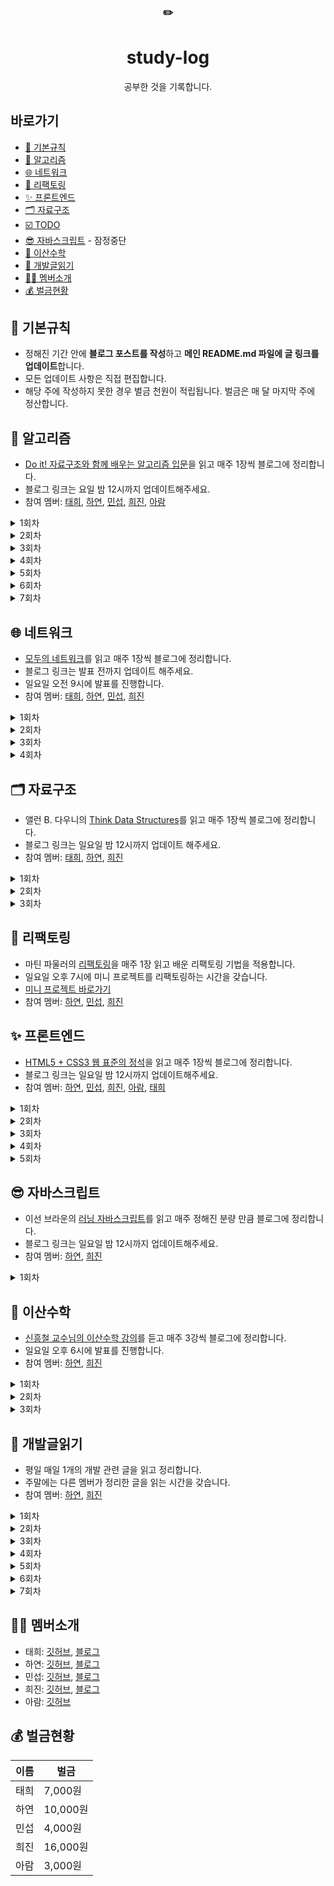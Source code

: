<div align="center">
      <h3>✏️</h3>
        <h1>study-log</h1>
  공부한 것을 기록합니다.
</div>




## 바로가기

- [📌 기본규칙](#-기본규칙)
- [🧩 알고리즘](#-알고리즘)
- [🌐 네트워크](#-네트워크)
- [🔨 리팩토링](#-리팩토링)
- [✨ 프론트엔드](#-프론트엔드)
- [🗂 자료구조](#-자료구조)
- [☑️ TODO](https://github.com/muhan-memdori/study-log/blob/main/TODO.md#todo-list)
- [😎 자바스크립트](#-자바스크립트) - 잠정중단
- [🎲 이산수학](#-이산수학)
- [📕 개발글읽기](#-개발글읽기)
- [🙋‍♀️ 멤버소개](#%EF%B8%8F-멤버소개)
- [💰 벌금현황](#-벌금현황)



## 📌 기본규칙

- 정해진 기간 안에 **블로그 포스트를 작성**하고 **메인 README.md 파일에 글 링크를 업데이트**합니다.
- 모든 업데이트 사항은 직접 편집합니다.
- 해당 주에 작성하지 못한 경우 벌금 천원이 적립됩니다. 벌금은 매 달 마지막 주에 정산합니다.



## 🧩 알고리즘
- [Do it! 자료구조와 함께 배우는 알고리즘 입문](http://www.yes24.com/Product/Goods/60547893?OzSrank=3)을 읽고 매주 1장씩 블로그에 정리합니다.
- 블로그 링크는 요일 밤 12시까지 업데이트해주세요.
- 참여 멤버: [태희](https://github.com/TaeheeKim15), [하연](https://github.com/hayeon17kim), [민섭](https://github.com/parkminseob), [희진](https://github.com/Hee-jin506), [아람](https://github.com/YuAram)

<details>
<summary>1회차</summary>
      
1장: 기본 알고리즘

- [X] [태희](https://taehee12.tistory.com/19)
- [X] [하연](https://hayeon17kim.github.io/do-it/doit01)
- [X] [민섭](https://parkminseob.github.io/algorithm/Doit-04/)
- [X] [희진](https://eungeun506.tistory.com/47?category=891959)
- [ ] 아람

</details>

<details>
<summary>2회차</summary>
      
2장: 기본 자료구조

- [X] [태희](https://taehee12.tistory.com/22), [배열 2](https://taehee12.tistory.com/23)
- [X] [하연](https://hayeon17kim.github.io/do-it/doit02)
- [X] [민섭](https://parkminseob.github.io/algorithm/Doit-05/)
- [ ] 희진
- [ ] 아람

</details>

<details>
<summary>3회차</summary>
      
3장: 검색

- [X] [태희](https://github.com/TaeheeKim15/algorism/tree/master/src/main/java/com/kimst/doit/ex03)
- [X] [하연](https://hayeon17kim.github.io/do-it/doit03)
- [x] [민섭](https://parkminseob.github.io/algorithm/Doit-07)
- [X] [희진](https://eungeun506.tistory.com/83)
- [ ] 아람

</details>

<details>
<summary>4회차</summary>
      
4장: 스택과 큐

- [X] [태희](https://github.com/TaeheeKim15/algorism/tree/master/src/main/java/com/kimst/doit/ex04)
- [X] [하연](https://hayeon17kim.github.io/do-it/doit04)
- [ ] 민섭
- [ ] 희진
- [X] [아람](https://github.com/YuAram/data-structure-algorithm/tree/master/src/main/java/com/aram/chap04)

</details>

<details>
<summary>5회차</summary>
      
5장: 재귀 알고리즘

- [ ] 태희
- [X] [하연](https://hayeon17kim.github.io/do-it/doit05)
- [ ] 민섭
- [ ] 희진
- [X] [아람](https://github.com/YuAram/data-structure-algorithm/tree/master/src/main/java/com/aram/chap05)

</details>

<details>
<summary>6회차</summary>
      
6장: 정렬 (198~241쪽: 버블정렬, 단순 선택 정렬, 단순 삽입 정렬, 셸정렬, 퀵정렬)

- [ ] 태희
- [ ] 하연
- [ ] 민섭
- [ ] 희진
- [X] [아람](https://github.com/YuAram/data-structure-algorithm/tree/master/src/main/java/com/aram/chap06)

</details>

<details>
<summary>7회차</summary>
      
6장 (242~272쪽: 병합 정렬, 힙정렬, 도수 정렬) ~ 7장: 집합

- [ ] 태희
- [ ] 하연
- [ ] 민섭
- [ ] 희진
- [ ] 아람(잠정중단)

</details>


## 🌐 네트워크
- [모두의 네트워크](http://www.yes24.com/Product/Goods/61794014?OzSrank=1)를 읽고 매주 1장씩 블로그에 정리합니다.
- 블로그 링크는 발표 전까지 업데이트 해주세요.
- 일요일 오전 9시에 발표를 진행합니다.
- 참여 멤버: [태희](https://github.com/TaeheeKim15), [하연](https://github.com/hayeon17kim), [민섭](https://github.com/parkminseob), [희진](https://github.com/Hee-jin506)

<details>
<summary>1회차</summary>
      
1장: 네트워크 첫걸음

- 1장 발표자 : 김태희

- [X] [태희](https://taehee12.tistory.com/28)
- [X] [하연](https://hayeon17kim.github.io/network-for-everyone/network-for-everyone-01)
- [X] [민섭](https://parkminseob.github.io/network/Networkchap04-2/)
- [X] [희진](https://eungeun506.tistory.com/81)

</details>

<details>
<summary>2회차</summary>
      
2장: 네트워크의 기본 규칙

- 2장 발표자 : 김하연

- [X] [태희](https://taehee12.tistory.com/30)
- [X] [하연](https://hayeon17kim.github.io/network-for-everyone/network-for-everyone-02)
- [X] [민섭](https://parkminseob.github.io/network/Networkchap05-01)
- [X] [희진](https://eungeun506.tistory.com/87)

</details>

<details>
<summary>3회차</summary>
      
3장: 물리 계층 : 데이터를 전기 신호로 변환하기

- 3장 발표자 : 민섭

- [ ] 태희
- [x] [하연](https://hayeon17kim.github.io/network-for-everyone/network-for-everyone-03)
- [x] [민섭](https://parkminseob.github.io/network/Networkchap03-01/)
- [X] [희진](https://eungeun506.tistory.com/91)

</details>

<details>
<summary>4회차</summary>
      
4장: 데이터 링크 계층 : 랜에서 데이터 전송하기 

- 4장 발표자 : 최희진

- [x] [태희](https://taehee12.tistory.com/31)
- [X] [하연](https://hayeon17kim.github.io/network-for-everyone/network-for-everyone-04)
- [x] [민섭](https://parkminseob.github.io/network/Networkchap04/)
- [X] [희진](https://eungeun506.tistory.com/97)

</details>



## 🗂 자료구조

- 앨런 B. 다우니의 [Think Data Structures](http://www.yes24.com/Product/Goods/61198657)를 읽고 매주 1장씩 블로그에 정리합니다.
- 블로그 링크는 일요일 밤 12시까지 업데이트 해주세요.
- 참여 멤버: [태희](https://github.com/TaeheeKim15), [하연](https://github.com/hayeon17kim), [희진](https://github.com/Hee-jin506)


<details>
<summary>1회차</summary>
      
1장: 인터페이스

- [X] [태희](https://taehee12.tistory.com/20) 
- [X] [하연](https://hayeon17kim.github.io/data-structure/data-structure01)
- [X] [희진](https://eungeun506.tistory.com/26?category=890123)

</details>

<details>
<summary>2회차</summary>

2장: 알고리즘 분석

- [X] [태희](https://taehee12.tistory.com/21), [알고리즘 분석1](https://taehee12.tistory.com/24), [알고리즘 분석2](https://taehee12.tistory.com/25)
- [X] [하연](https://hayeon17kim.github.io/data-structure/data-structure02)
- [X] [희진](https://eungeun506.tistory.com/29?category=890123)

</details>

<details>
<summary>3회차</summary>

3장: ArrayList 클래스

- [ ] 태희
- [X] [하연](https://hayeon17kim.github.io/data-structure/data-structure03)
- [X] [희진](https://eungeun506.tistory.com/55?category=890123)

</details>



## 🔨 리팩토링
- 마틴 파울러의 [리팩토링](http://www.yes24.com/Product/Goods/7951038?OzSrank=7)을 매주 1장 읽고 배운 리팩토링 기법을 적용합니다.
- 일요일 오후 7시에 미니 프로젝트를 리팩토링하는 시간을 갖습니다.
- [미니 프로젝트 바로가기](https://github.com/hayeon17kim/vocabulary-list)
- 참여 멤버: [하연](https://github.com/hayeon17kim), [민섭](https://github.com/parkminseob), [희진](https://github.com/Hee-jin506)



## ✨ 프론트엔드

- [HTML5 + CSS3 웹 표준의 정석](http://www.yes24.com/Product/Goods/85112155?OzSrank=1)을 읽고 매주 1장씩 블로그에 정리합니다.
- 블로그 링크는 일요일 밤 12시까지 업데이트해주세요.
- 참여 멤버: [하연](https://github.com/hayeon17kim), [민섭](https://github.com/parkminseob), [희진](https://github.com/Hee-jin506), [아람](https://github.com/YuAram), [태희](https://github.com/TaeheeKim15)

      
<details>
<summary>1회차</summary>
      
1장: HTML 기본 다지기

- [X] [태희](https://github.com/TaeheeKim15/html5-css3/tree/master/01)
- [X] [하연](https://hayeon17kim.github.io/html5-css3/html5-css3-01)
- [x] [민섭](https://github.com/parkminseob/hongong-coding/tree/master/html5-book/01)
- [X] [희진](https://eungeun506.tistory.com/88)
- [X] [아람](https://github.com/YuAram/html5-css3-web-standard/tree/master/chap01)

</details>
      
<details>
<summary>2회차</summary> 
      
2장: 텍스트 관련 태그들

- [x] [하연](https://hayeon17kim.github.io/html5-css3/html5-css3-02)
- [x] [민섭](https://github.com/parkminseob/hongong-coding/tree/master/html5-book/02)
- [X] [희진](https://eungeun506.tistory.com/92)
- [X] [태희](https://github.com/TaeheeKim15/html5-css3/tree/master/02)
- [X] [아람](https://github.com/YuAram/html5-css3-web-standard/tree/master/chap02)

</details>

<details>
<summary>3회차</summary> 
      
3장: 이미지와 하이퍼링크

- [x] [하연](https://hayeon17kim.github.io/html5-css3/html5-css3-03)
- [x] [민섭](https://parkminseob.github.io/html/css/htmlCss-01/)
- [X] [희진](https://eungeun506.tistory.com/106)
- [ ] 태희
- [X] [아람](https://github.com/YuAram/html5-css3-web-standard/tree/master/chap03)

</details>

<details>
<summary>4회차</summary> 
      
4장: 폼 관련 태그들

- [ ] 하연
- [x] [민섭](https://parkminseob.github.io/html/css/htmlCss-02/)
- [ ] 희진
- [ ] 태희
- [X] [아람](https://github.com/YuAram/html5-css3-web-standard/tree/master/chap04)

</details>
<details>
<summary>5회차</summary> 
      
5장: CSS기초

- [ ] 하연
- [x] [민섭](https://parkminseob.github.io/html/css/htmlCss-03/)
- [ ] 희진
- [ ] 태희
- [ ] 아람

</details>


## 😎 자바스크립트
- 이선 브라운의 [러닝 자바스크립트](http://www.yes24.com/Product/Goods/42806896?OzSrank=5)를 읽고 매주 정해진 분량 만큼 블로그에 정리합니다.
- 블로그 링크는 일요일 밤 12시까지 업데이트해주세요.
- 참여 멤버: [하연](https://github.com/hayeon17kim), [희진](https://github.com/Hee-jin506)

<details>
<summary>1회차</summary>
1장, 2장

- [X] 하연: [1장](https://hayeon17kim.github.io/learning-js/learning-js-01), [2장](https://hayeon17kim.github.io/learning-js/learning-js-02)
- [X] 희진: [1장](https://eungeun506.tistory.com/95), [2장](https://eungeun506.tistory.com/96)

</details>



## 🎲 이산수학
- [신흥철 교수님의 이산수학 강의](http://www.uniwise.co.kr/lecture/movieLectureDetail.html?subNo=3&searchSubjectCode=1124&searchLeccode=D201500330)를 듣고 매주 3강씩 블로그에 정리합니다.
- 일요일 오후 6시에 발표를 진행합니다. 
- 참여 멤버: [하연](https://github.com/hayeon17kim), [희진](https://github.com/Hee-jin506)

<details>
<summary>1회차</summary>
1~4강

- [X] 하연: [1강](https://hayeon17kim.github.io/discrete-mathematics/discrete-mathematics01), [2강](https://hayeon17kim.github.io/discrete-mathematics/discrete-mathematics02), [3강](https://hayeon17kim.github.io/discrete-mathematics/discrete-mathematics03), [4강](https://hayeon17kim.github.io/discrete-mathematics/discrete-mathematics01) 
- [X] 희진 : [1,2강](https://eungeun506.tistory.com/65?category=897674), [3,4강](https://eungeun506.tistory.com/66?category=897674)

</details>

<details>
<summary>2회차</summary>
5~8강

- [X] 하연: [5강](https://hayeon17kim.github.io/discrete-mathematics/discrete-mathematics05), [6강](https://hayeon17kim.github.io/discrete-mathematics/discrete-mathematics06), [7강](https://hayeon17kim.github.io/discrete-mathematics/discrete-mathematics07), [8강](https://hayeon17kim.github.io/discrete-mathematics/discrete-mathematics08)
- [X] 희진: [5,6강](https://eungeun506.tistory.com/71?category=897674), [7강](https://eungeun506.tistory.com/73?category=897674), [8강](https://eungeun506.tistory.com/76?category=897674)

</details>

<details>
<summary>3회차</summary>
9~13강

- [ ] 하연 [9, 10강](https://hayeon17kim.github.io/discrete-mathematics/discrete-mathematics0910)
- [ ] 희진 [9, 10강](https://eungeun506.tistory.com/82)

</details>




## 📕 개발글읽기

- 평일 매일 1개의 개발 관련 글을 읽고 정리합니다.
- 주말에는 다른 멤버가 정리한 글을 읽는 시간을 갖습니다.
- 참여 멤버: [하연](https://github.com/hayeon17kim), [희진](https://github.com/Hee-jin506)

<details>
<summary>1회차</summary>
9/14~

|      | 하연                                                         | 희진 |
| ---- | ------------------------------------------------------------ | ---- |
| 월   | [Dev-Interview 네트워크](https://dev-interview.com/)         |  [Java8 날짜 / 시간 관련 API](https://velog.io/@lsb156/Instant-vs-LocalDateTime)    |
| 화   | [팀에 새로운 도구를 도입하고 싶다](https://so-so.dev/essay/add-new-tool-at-team/) | [GitHub Pull Request Builder](https://taetaetae.github.io/2020/09/07/github-pullrequest-build/)      |
| 수   | [TypeScript enum을 사용하지 않는 게 좋은 이유를 Tree-shaking 관점에서 소개합니다.](https://engineering.linecorp.com/ko/blog/typescript-enum-tree-shaking/) | [마켓 컬리 신규 서비스 배포전 성능 테스트 과정](https://helloworld.kurly.com/blog/vsms-performance-experiment/)     |
| 목   | [자바스크립트 나만의 HTML 태그 만들기](https://www.youtube.com/watch?v=2DX11isXAD0) | [카카오 FE 플랫폼팀의 일정 공유](https://tech.kakao.com/2020/09/08/planning-poker/)     |
| 금   | 휴식권 사용                                                  | [깃허브(GitHub)로 취업하기](https://sujinlee.me/professional-github/)     |

</details>

<details>
<summary>2회차</summary>
9/21~

|      | 하연                                                         | 희진 |
| ---- | ------------------------------------------------------------ | ---- |
| 월   | [Java의 날짜와 시간 API](https://d2.naver.com/helloworld/645609) | [스케줄링 알고리즘](https://dduddublog.tistory.com/23#:~:text=%EB%A8%BC%EC%A0%80%20%EB%8F%84%EC%B0%A9%ED%95%9C%20%ED%94%84%EB%A1%9C%EC%84%B8%EC%8A%A4%EB%A5%BC%20%EB%A8%BC%EC%A0%80,%EB%95%8C%20%EA%B9%8C%EC%A7%80%20%EB%8C%80%EA%B8%B0%ED%95%B4%EC%95%BC%20%ED%95%9C%EB%8B%A4)[동기/비동기](https://webclub.tistory.com/605)   |
| 화   | [하루 25분 실행하기: 하루를 대하는 14년 개발자의 자세](https://blog.shiren.dev/2020-09-07/) | [안드로이드 Retrofit](https://woovictory.github.io/2019/01/03/Android-What-is-retrofit/index.html)    |
| 수   | [HTTP 메시지](https://developer.mozilla.org/ko/docs/Web/HTTP/Messages) | [요구 페이징](hhttps://goodmilktea.tistory.com/36)     |
| 목   | [HTTP 압축](https://developer.mozilla.org/ko/docs/Web/HTTP/Compression) | [뱅크샐러드는 어떻게 레거시 서비스를 박살 내는가](https://blog.banksalad.com/tech/how-banksalald-decomposes-legacy-services/)  |
| 금   | [크롬 확장 프로그램 개발 회고](https://github.com/Hee-jin506/IT_Info/blob/main/hayeon/13-2020-09-25-chrome-extension.md) | [Java의 동시성 개선을 위한 Project Loom은 reactive streams를 대체할 것인가?](http://gunsdevlog.blogspot.com/2020/09/java-project-loom-reactive-streams.html)     |

</details>

<details>
<summary>3회차</summary>
9/28~

|      | 하연                                                         | 희진 |
| ---- | ------------------------------------------------------------ | ---- |
| 월   | [Liquid 언어 기본문법](http://shopify.github.io/liquid/)     | [A Picture of Java 2020](https://blog.jetbrains.com/idea/2020/09/a-picture-of-java-in-2020/) |
| 화   | [modernJS 기본 연산자와 수학](https://github.com/Hee-jin506/IT_Info/blob/main/hayeon/15-2020-09-29-modernjs.md) | 휴식권 사용     |
| 수   | [modernJS: if와 ?를 사용한 조건처리](https://ko.javascript.info/ifelse) | [IT 종사자라면 이 정도는 알자 시리즈 1탄. 클라우드 기술과 서비스(SaaS, PaaS, IaaS)](https://www.grabbing.me/IT-1-SaaS-PaaS-IaaS-79cd7661e3fe43e099b7d623777fd7f8)     |
| 목   | [HTTP 조건부 요청](https://developer.mozilla.org/en-US/docs/Web/HTTP/Conditional_requests) | [Java 유료 논쟁, Oracle JDK와 OpenJDK의 차이 정리](https://jsonobject.tistory.com/395)     |
| 금   | [논리연산자](https://ko.javascript.info/logical-operators)   | [제로 스펙에 가까웠던 듣보잡 개발자의 유명 IT 기업 도전기 - 참석 후기](https://jsonobject.tistory.com/395)     |

</details>

<details>
<summary>4회차</summary>
10/5~

|      | 하연                                                         | 희진 |
| ---- | ------------------------------------------------------------ | ---- |
| 월   | [HTTP 컨텐츠 협상](https://developer.mozilla.org/en-US/docs/Web/HTTP/Browser_detection_using_the_user_agent) | [HTTP 개요](https://developer.mozilla.org/ko/docs/Glossary/Protocol)     |
| 화   | [why are static variables considered eveil](https://ask.xiaolee.net/questions/1009435) |[자바 스레드 Thread 문제점](https://codingcoding.tistory.com/511)      |
| 수   | [modernJS: 함수](https://ko.javascript.info/function-basics) | [주니어 개발자가 처음 풀 리퀘스트 보내본 썰.txt](https://wormwlrm.github.io/2019/01/01/My-first-time-to-contribute-to-open-source-by-sending-pull-request.html)     |
| 목   | [modernJS: 함수표현식](https://ko.javascript.info/function-expressions) | [페이지 교체(page-replacement) 알고리즘](https://medium.com/pocs/%ED%8E%98%EC%9D%B4%EC%A7%80-%EA%B5%90%EC%B2%B4-page-replacement-%EC%95%8C%EA%B3%A0%EB%A6%AC%EC%A6%98-650d58ae266b)     |
| 금   |  [modernJS: 화살표함수](https://ko.javascript.info/arrow-functions)  | [HTTP의 기초적인 측면/HTTP로 제어할 수 있는 것](https://developer.mozilla.org/ko/docs/Glossary/Protocol)     |


</details>

<details>
<summary>5회차</summary>
10/12~
      
|      | 하연 | 희진 |
| ---- | ---- | ---- |
| 월   |  휴식권 사용    | [웹 서비스를 제공하는 IT 회사가 사용하는 기술 A to Z 훑고 가기](https://www.grabbing.me/IT-A-to-Z-86949c18a72c4ed0a65fd2c79785c9c4)    |
| 화   |   [modernJS: 객체](https://ko.javascript.info/object)   | ["개발 배경지식들 빠르게 격파하기"중 OS/하드웨어 파트](https://www.grabbing.me/8d9e92b19e084c5a8cb173a695aa81af#171215d0045b49e2affaf9e3c6eef635)     |
| 수   |   휴식권 사용   | 휴식권 사용     |
| 목   |   ["개발 배경지식들 빠르게 격파하기"중 OS/하드웨어 파트](https://www.grabbing.me/8d9e92b19e084c5a8cb173a695aa81af#11e414302b0f410d899f76fccbcf1bfb)   | X     |
| 금   |  ["개발 배경 지식들 빠르게 격파하기" 중 프로그램 파트](https://www.grabbing.me/8d9e92b19e084c5a8cb173a695aa81af#0473b646e4984f6db46ed6ad3384adfb)    | ["개발 배경지식들 빠르게 격파하기"중 네트워크 파트](https://www.grabbing.me/8d9e92b19e084c5a8cb173a695aa81af#a37b1cde941f4f54b9e45b813d4558b3)     |

</details>

<details>
<summary>6회차</summary>
10/19~
      
|      | 하연 | 희진 |
| ---- | ---- | ---- |
| 월   |   ["개발 배경지식들 빠르게 격파하기"중 네트워크 파트](https://www.grabbing.me/8d9e92b19e084c5a8cb173a695aa81af#a37b1cde941f4f54b9e45b813d4558b3)   | 휴식권 사용   |
| 화   |   [알고리즘 학습에 대한 조언](https://shlegeris.com/2016/08/14/algorithms)   | [DBMS란? DBMS 개념 및 데이터 베이스 시스템에 대해](https://dololak.tistory.com/453)     |
| 수   |   [클라우드 기술과 서비스(SaaS, PaaS, IaaS)](https://www.grabbing.me/IT-1-SaaS-PaaS-IaaS-79cd7661e3fe43e099b7d623777fd7f8)   | ["개발 배경 지식들 빠르게 격파하기"중 라이브러리와 프레임워크](https://www.grabbing.me/8d9e92b19e084c5a8cb173a695aa81af#c209461cb0134125bfc370d3c6f780cb)     |
| 목   |   휴식권 사용  | 휴식권 사용     |
| 금   |   [modernJS: 생성자 함수](https://ko.javascript.info/constructor-new)   | 휴식권 사용    |

</details>

<details>
<summary>7회차</summary>
10/26~
      
|      | 하연 | 희진 |
| ---- | ---- | ---- |
| 월   |      |   |
| 화   |      |      |
| 수   |      |      |
| 목   |      |     |
| 금   |      |     |

</details>

## 🙋‍♀️ 멤버소개

- 태희: [깃허브](https://github.com/TaeheeKim15), [블로그](https://taehee12.tistory.com/)
- 하연: [깃허브](https://github.com/hayeon17kim), [블로그](https://hayeon17kim.github.io/)
- 민섭: [깃허브](https://github.com/parkminseob), [블로그](https://parkminseob.github.io/)
- 희진: [깃허브](https://github.com/Hee-jin506), [블로그](https://eungeun506.tistory.com/)
- 아람: [깃허브](https://github.com/YuAram)



## 💰 벌금현황
| 이름 |   벌금   |
| ---- | -------- |
| 태희 | 7,000원      |
| 하연 | 10,000원      |
| 민섭 | 4,000원      |
| 희진 | 16,000원      |
| 아람 | 3,000원      |



